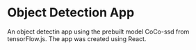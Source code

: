 # Object Detection App

An object detectin app using the prebuilt model CoCo-ssd from tensorFlow.js. The app was created using React.
